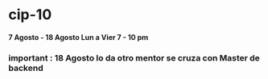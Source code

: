 # cip-10

#### 7 Agosto - 18 Agosto Lun a Vier 7 - 10 pm

### important : 18 Agosto lo da otro mentor se cruza con Master de backend
